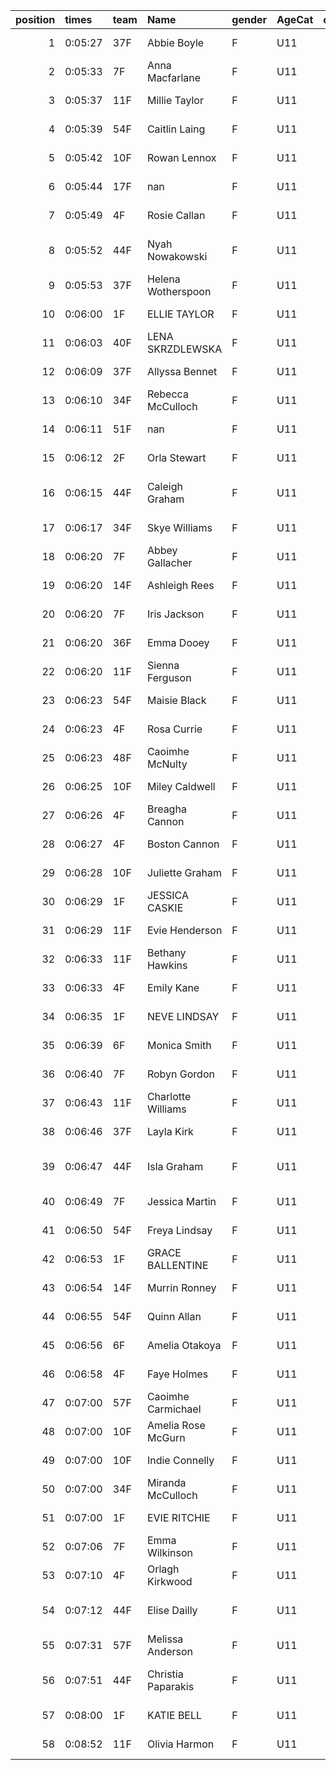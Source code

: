|   position | times   | team   | Name               | gender   | AgeCat   |   clubnumber | Club name             | Website                               |
|-----------:|:--------|:-------|:-------------------|:---------|:---------|-------------:|:----------------------|:--------------------------------------|
|          1 | 0:05:27 | 37F    | Abbie Boyle        | F        | U11      |           37 | Law & District AAC    | http://www.lawaac.co.uk/              |
|          2 | 0:05:33 | 7F     | Anna Macfarlane    | F        | U11      |            7 | Giffnock North AC     | https://www.giffnocknorth.co.uk/      |
|          3 | 0:05:37 | 11F    | Millie Taylor      | F        | U11      |           11 | Airdrie Harriers      | http://airdrieharriers.org/           |
|          4 | 0:05:39 | 54F    | Caitlin Laing      | F        | U11      |           54 | VP-Glasgow            | https://www.vp-glasgow.com            |
|          5 | 0:05:42 | 10F    | Rowan Lennox       | F        | U11      |           10 | Shettleston Harriers  | http://shettlestonharriers.org.uk/    |
|          6 | 0:05:44 | 17F    | nan                | F        | U11      |           17 | Calderglen Harriers   | http://www.calderglenharriers.org.uk/ |
|          7 | 0:05:49 | 4F     | Rosie Callan       | F        | U11      |            4 | Inverclyde AC         | https://www.inverclydeac.org/         |
|          8 | 0:05:52 | 44F    | Nyah Nowakowski    | F        | U11      |           44 | North Ayrshire AAC    | https://naathletics.co.uk/            |
|          9 | 0:05:53 | 37F    | Helena Wotherspoon | F        | U11      |           37 | Law & District AAC    | http://www.lawaac.co.uk/              |
|         10 | 0:06:00 | 1F     | ELLIE TAYLOR       | F        | U11      |            1 | East Kilbride AC      | http://www.ekac.org.uk/               |
|         11 | 0:06:03 | 40F    | LENA SKRZDLEWSKA   | F        | U11      |           40 | Motherwell AC         | https://motherwellac.com/             |
|         12 | 0:06:09 | 37F    | Allyssa Bennet     | F        | U11      |           37 | Law & District AAC    | http://www.lawaac.co.uk/              |
|         13 | 0:06:10 | 34F    | Rebecca McCulloch  | F        | U11      |           34 | Kilbarchan AAC        | https://kilbarchanaac.org.uk/         |
|         14 | 0:06:11 | 51F    | nan                | F        | U11      |           51 | Strathclyde Police AC | nan                                   |
|         15 | 0:06:12 | 2F     | Orla Stewart       | F        | U11      |            2 | Kilmarnock H&AC       | http://www.kilmarnockharriers.com/    |
|         16 | 0:06:15 | 44F    | Caleigh Graham     | F        | U11      |           44 | North Ayrshire AAC    | https://naathletics.co.uk/            |
|         17 | 0:06:17 | 34F    | Skye Williams      | F        | U11      |           34 | Kilbarchan AAC        | https://kilbarchanaac.org.uk/         |
|         18 | 0:06:20 | 7F     | Abbey Gallacher    | F        | U11      |            7 | Giffnock North AC     | https://www.giffnocknorth.co.uk/      |
|         19 | 0:06:20 | 14F    | Ashleigh Rees      | F        | U11      |           14 | Ayr Seaforth AC       | https://www.ayrseaforth.co.uk/        |
|         20 | 0:06:20 | 7F     | Iris Jackson       | F        | U11      |            7 | Giffnock North AC     | https://www.giffnocknorth.co.uk/      |
|         21 | 0:06:20 | 36F    | Emma Dooey         | F        | U11      |           36 | Larkhall YMCA         | https://www.larkhallymcaharriers.org  |
|         22 | 0:06:20 | 11F    | Sienna Ferguson    | F        | U11      |           11 | Airdrie Harriers      | http://airdrieharriers.org/           |
|         23 | 0:06:23 | 54F    | Maisie Black       | F        | U11      |           54 | VP-Glasgow            | https://www.vp-glasgow.com            |
|         24 | 0:06:23 | 4F     | Rosa Currie        | F        | U11      |            4 | Inverclyde AC         | https://www.inverclydeac.org/         |
|         25 | 0:06:23 | 48F    | Caoimhe McNulty    | F        | U11      |           48 | Springburn Harriers   | https://www.springburnharriers.co.uk/ |
|         26 | 0:06:25 | 10F    | Miley Caldwell     | F        | U11      |           10 | Shettleston Harriers  | http://shettlestonharriers.org.uk/    |
|         27 | 0:06:26 | 4F     | Breagha Cannon     | F        | U11      |            4 | Inverclyde AC         | https://www.inverclydeac.org/         |
|         28 | 0:06:27 | 4F     | Boston Cannon      | F        | U11      |            4 | Inverclyde AC         | https://www.inverclydeac.org/         |
|         29 | 0:06:28 | 10F    | Juliette Graham    | F        | U11      |           10 | Shettleston Harriers  | http://shettlestonharriers.org.uk/    |
|         30 | 0:06:29 | 1F     | JESSICA CASKIE     | F        | U11      |            1 | East Kilbride AC      | http://www.ekac.org.uk/               |
|         31 | 0:06:29 | 11F    | Evie Henderson     | F        | U11      |           11 | Airdrie Harriers      | http://airdrieharriers.org/           |
|         32 | 0:06:33 | 11F    | Bethany Hawkins    | F        | U11      |           11 | Airdrie Harriers      | http://airdrieharriers.org/           |
|         33 | 0:06:33 | 4F     | Emily Kane         | F        | U11      |            4 | Inverclyde AC         | https://www.inverclydeac.org/         |
|         34 | 0:06:35 | 1F     | NEVE LINDSAY       | F        | U11      |            1 | East Kilbride AC      | http://www.ekac.org.uk/               |
|         35 | 0:06:39 | 6F     | Monica Smith       | F        | U11      |            6 | Cambuslang Harriers   | https://cambuslangharriers.org/       |
|         36 | 0:06:40 | 7F     | Robyn Gordon       | F        | U11      |            7 | Giffnock North AC     | https://www.giffnocknorth.co.uk/      |
|         37 | 0:06:43 | 11F    | Charlotte Williams | F        | U11      |           11 | Airdrie Harriers      | http://airdrieharriers.org/           |
|         38 | 0:06:46 | 37F    | Layla Kirk         | F        | U11      |           37 | Law & District AAC    | http://www.lawaac.co.uk/              |
|         39 | 0:06:47 | 44F    | Isla Graham        | F        | U11      |           44 | North Ayrshire AAC    | https://naathletics.co.uk/            |
|         40 | 0:06:49 | 7F     | Jessica Martin     | F        | U11      |            7 | Giffnock North AC     | https://www.giffnocknorth.co.uk/      |
|         41 | 0:06:50 | 54F    | Freya Lindsay      | F        | U11      |           54 | VP-Glasgow            | https://www.vp-glasgow.com            |
|         42 | 0:06:53 | 1F     | GRACE BALLENTINE   | F        | U11      |            1 | East Kilbride AC      | http://www.ekac.org.uk/               |
|         43 | 0:06:54 | 14F    | Murrin Ronney      | F        | U11      |           14 | Ayr Seaforth AC       | https://www.ayrseaforth.co.uk/        |
|         44 | 0:06:55 | 54F    | Quinn Allan        | F        | U11      |           54 | VP-Glasgow            | https://www.vp-glasgow.com            |
|         45 | 0:06:56 | 6F     | Amelia Otakoya     | F        | U11      |            6 | Cambuslang Harriers   | https://cambuslangharriers.org/       |
|         46 | 0:06:58 | 4F     | Faye Holmes        | F        | U11      |            4 | Inverclyde AC         | https://www.inverclydeac.org/         |
|         47 | 0:07:00 | 57F    | Caoimhe Carmichael | F        | U11      |           57 | Whitemoss AAC         | https://whitemossaac.co.uk/           |
|         48 | 0:07:00 | 10F    | Amelia Rose McGurn | F        | U11      |           10 | Shettleston Harriers  | http://shettlestonharriers.org.uk/    |
|         49 | 0:07:00 | 10F    | Indie Connelly     | F        | U11      |           10 | Shettleston Harriers  | http://shettlestonharriers.org.uk/    |
|         50 | 0:07:00 | 34F    | Miranda McCulloch  | F        | U11      |           34 | Kilbarchan AAC        | https://kilbarchanaac.org.uk/         |
|         51 | 0:07:00 | 1F     | EVIE RITCHIE       | F        | U11      |            1 | East Kilbride AC      | http://www.ekac.org.uk/               |
|         52 | 0:07:06 | 7F     | Emma Wilkinson     | F        | U11      |            7 | Giffnock North AC     | https://www.giffnocknorth.co.uk/      |
|         53 | 0:07:10 | 4F     | Orlagh Kirkwood    | F        | U11      |            4 | Inverclyde AC         | https://www.inverclydeac.org/         |
|         54 | 0:07:12 | 44F    | Elise Dailly       | F        | U11      |           44 | North Ayrshire AAC    | https://naathletics.co.uk/            |
|         55 | 0:07:31 | 57F    | Melissa Anderson   | F        | U11      |           57 | Whitemoss AAC         | https://whitemossaac.co.uk/           |
|         56 | 0:07:51 | 44F    | Christia Paparakis | F        | U11      |           44 | North Ayrshire AAC    | https://naathletics.co.uk/            |
|         57 | 0:08:00 | 1F     | KATIE BELL         | F        | U11      |            1 | East Kilbride AC      | http://www.ekac.org.uk/               |
|         58 | 0:08:52 | 11F    | Olivia Harmon      | F        | U11      |           11 | Airdrie Harriers      | http://airdrieharriers.org/           |